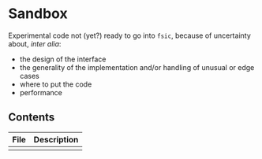 # Sandbox

Experimental code not (yet?) ready to go into `fsic`, because of uncertainty
about, *inter alia*:

* the design of the interface
* the generality of the implementation and/or handling of unusual or edge cases
* where to put the code
* performance


## Contents

| File                       | Description                                              |
| -------------------------- | -------------------------------------------------------- |
|                            |                                                          |

